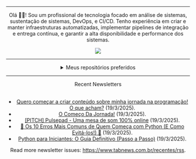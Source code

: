 <div align="center">
<hr>
<p>Olá 👋🏾! Sou um profissional de tecnologia focado em análise de sistemas, sustentação de sistemas, DevOps, e CI/CD. Tenho experiência em criar e manter infraestruturas automatizadas, implementar pipelines de integração e entrega contínua, e garantir a alta disponibilidade e performance dos sistemas.</p>
  <img src="https://media.giphy.com/media/yAGIvCiwPJn5C/giphy.gif">
<hr>
  <details>
  <summary>Meus repositórios preferidos</summary>
  <br />
  Alguns dos meus melhores repositórios:
  <br />
<br />
  <ul><li><a href=https://github.com/KubeNerd/aluratube target="_blank" rel="noopener noreferrer">KubeNerd/aluratube</a> (<b>0</b> ✨ and <b>0</b> 🍴): Aluratube - Desenvolvido durante a imersão React da Alura no final de 2022</li><li><a href=https://github.com/KubeNerd/nlw-ia target="_blank" rel="noopener noreferrer">KubeNerd/nlw-ia</a> (<b>0</b> ✨ and <b>0</b> 🍴): Projeto desenvolvido durante a NLW IA - Usando a API da OPENAI</li><li><a href=https://github.com/KubeNerd/nlw-journey-ia target="_blank" rel="noopener noreferrer">KubeNerd/nlw-journey-ia</a> (<b>0</b> ✨ and <b>0</b> 🍴): NLW IA - Agent de viagens usando python + langchain + GPT</li>
<li>More coming soon :).</li>
</ul>
  </details>
  <hr/>
    <summary>Recent Newsletters</summary>
  <br />
  <ul>
    <li><a href=https://www.tabnews.com.br/2JJzz/quero-comecar-a-criar-conteudo-sobre-minha-jornada-na-programacao-o-que-acham target="_blank" rel="noopener noreferrer">Quero começar a criar conteúdo sobre minha jornada na programação! O que acham?</a> (19/3/2025).</li><li><a href=https://www.tabnews.com.br/AndrePortugal/o-comeco-da-jornada target="_blank" rel="noopener noreferrer">O Começo Da Jornada!</a> (19/3/2025).</li><li><a href=https://www.tabnews.com.br/galavernag/pitch-pulsepad-uma-mesa-de-som-100-por-cento-online target="_blank" rel="noopener noreferrer">[PITCH] Pulsepad - Uma mesa de som 100% online</a> (19/3/2025).</li><li><a href=https://www.tabnews.com.br/nicolas11222/os-10-erros-mais-comuns-de-quem-comeca-com-python-e-como-evita-los target="_blank" rel="noopener noreferrer">🛑 Os 10 Erros Mais Comuns de Quem Começa com Python (E Como Evitá-los!) 📌</a> (19/3/2025).</li><li><a href=https://www.tabnews.com.br/nicolas11222/python-para-iniciantes-o-guia-definitivo-passo-a-passo target="_blank" rel="noopener noreferrer">Python para Iniciantes: O Guia Definitivo (Passo a Passo)</a> (19/3/2025).</li>
  </ul>
<p>Read more newsletter issues: <a href="https://www.tabnews.com.br/recentes/rss">https://www.tabnews.com.br/recentes/rss</a>.</p>
  </details>
